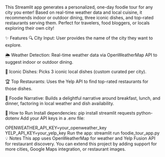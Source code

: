 This Streamlit app generates a personalized, one-day foodie tour for any city you enter! Based on real-time weather data and local cuisine, it recommends indoor or outdoor dining, three iconic dishes, and top-rated restaurants serving them. Perfect for travelers, food bloggers, or locals exploring their own city!

✨ Features
🔍 City Input: User provides the name of the city they want to explore.

🌦️ Weather Detection: Real-time weather data via OpenWeatherMap API to suggest indoor or outdoor dining.

🍜 Iconic Dishes: Picks 3 iconic local dishes (custom curated per city).

🏆 Top Restaurants: Uses the Yelp API to find top-rated restaurants for those dishes.

📖 Foodie Narrative: Builds a delightful narrative around breakfast, lunch, and dinner, factoring in local weather and dish availability.

🚀 How to Run
Install dependencies:
pip install streamlit requests python-dotenv
Add your API keys in a .env file:

OPENWEATHER_API_KEY=your_openweather_key
YELP_API_KEY=your_yelp_key
Run the app:
streamlit run foodie_tour_app.py
💡 Notes
This app uses OpenWeatherMap for weather and Yelp Fusion API for restaurant discovery.
You can extend this project by adding support for more cities, Google Maps integration, or restaurant images.

